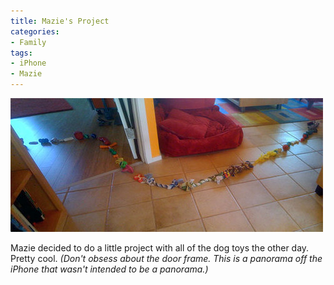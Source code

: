```yaml
---
title: Mazie's Project
categories:
- Family
tags:
- iPhone
- Mazie
---
```


![](/assets/posts/2009/7c5a5b88bb8e744181b4412bd879f3af.jpg)
  



Mazie decided to do a little project with all of the dog toys the other day. Pretty cool.
_(Don't obsess about the door frame. This is a panorama off the iPhone that wasn't intended to be a panorama.)_
